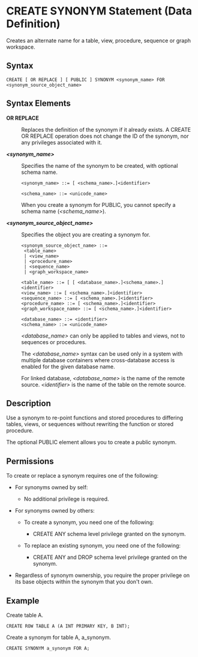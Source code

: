 <!-- loio20d5412b75191014bc7ec7e133ce5bf5 -->

# CREATE SYNONYM Statement \(Data Definition\)

Creates an alternate name for a table, view, procedure, sequence or graph workspace.



<a name="loio20d5412b75191014bc7ec7e133ce5bf5__sql_create_synonym_1sql_create_synonym_syntax"/>

## Syntax

```
CREATE [ OR REPLACE ] [ PUBLIC ] SYNONYM <synonym_name> FOR <synonym_source_object_name>
```



<a name="loio20d5412b75191014bc7ec7e133ce5bf5__sql_create_synonym_1sql_create_synonym_syntax_elements"/>

## Syntax Elements


<dl>
<dt><b>

OR REPLACE

</b></dt>
<dd>

Replaces the definition of the synonym if it already exists. A CREATE OR REPLACE operation does not change the ID of the synonym, nor any privileges associated with it.



</dd><dt><b>

*<synonym\_name\>*

</b></dt>
<dd>

Specifies the name of the synonym to be created, with optional schema name.

```
<synonym_name> ::= [ <schema_name>.]<identifier>

<schema_name> ::= <unicode_name>
```

When you create a synonym for PUBLIC, you cannot specify a schema name \(*<schema\_name\>*\).



</dd><dt><b>

*<synonym\_source\_object\_name\>*

</b></dt>
<dd>

Specifies the object you are creating a synonym for.

```
<synonym_source_object_name> ::=
 <table_name>
 | <view_name>
 | <procedure_name>
 | <sequence_name>
 | <graph_workspace_name>

<table_name> ::= [ [ <database_name>.]<schema_name>.]<identifier>
<view_name> ::= [ <schema_name>.]<identifier>
<sequence_name> ::= [ <schema_name>.]<identifier>
<procedure_name> ::= [ <schema_name>.]<identifier>
<graph_workspace_name> ::= [ <schema_name>.]<identifier>
 
<database_name> ::= <identifier>
<schema_name> ::= <unicode_name>
```

*<database\_name\>* can only be applied to tables and views, not to sequences or procedures.

The *<database\_name\>* syntax can be used only in a system with multiple database containers where cross-database access is enabled for the given database name.

For linked database, *<database\_name\>* is the name of the remote source. *<identifier\>* is the name of the table on the remote source.



</dd>
</dl>



<a name="loio20d5412b75191014bc7ec7e133ce5bf5__sql_create_synonym_1sql_create_synonym_description"/>

## Description

Use a synonym to re-point functions and stored procedures to differing tables, views, or sequences without rewriting the function or stored procedure.

The optional PUBLIC element allows you to create a public synonym.



<a name="loio20d5412b75191014bc7ec7e133ce5bf5__section_k25_zdh_qbb"/>

## Permissions

To create or replace a synonym requires one of the following:

-   For synonyms owned by self:
    -   No additional privilege is required.

-   For synonyms owned by others:
    -   To create a synonym, you need one of the following:
        -   CREATE ANY schema level privilege granted on the synonym.

    -   To replace an existing synonym, you need one of the following:
        -   CREATE ANY and DROP schema level privilege granted on the synonym.


-   Regardless of synonym ownership, you require the proper privilege on its base objects within the synonym that you don't own.



<a name="loio20d5412b75191014bc7ec7e133ce5bf5__sql_create_synonym_1sql_create_synonym_examples"/>

## Example

Create table A.

```
CREATE ROW TABLE A (A INT PRIMARY KEY, B INT);
```

Create a synonym for table A, a\_synonym.

```
CREATE SYNONYM a_synonym FOR A;
```


